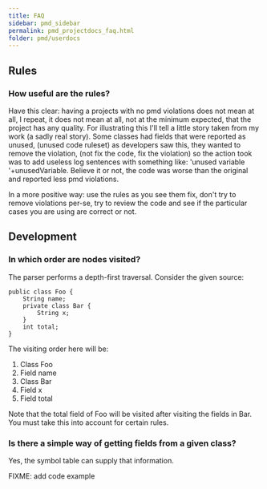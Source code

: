 ```yaml
---
title: FAQ
sidebar: pmd_sidebar
permalink: pmd_projectdocs_faq.html
folder: pmd/userdocs
---
```


## Rules

### How useful are the rules?

Have this clear: having a projects with no pmd violations does not mean at all, I repeat,
it does not mean at all, not at the minimum expected, that the project has any quality.
For illustrating this I'll tell a little story taken from my work (a sadly real story).
Some classes had fields that were reported as unused, (unused code ruleset) as developers
saw this, they wanted to remove the violation, (not fix the code, fix the violation) so
the action took was to add useless log sentences with something like:
'unused variable '+unusedVariable. Believe it or not, the code was worse than the original
and reported less pmd violations.

In a more positive way: use the rules as you see them fix, don't try to remove violations
per-se, try to review the code and see if the particular cases you are using are correct or not.


## Development

### In which order are nodes visited?

The parser performs a depth-first traversal.
Consider the given source:

    public class Foo {
        String name;
        private class Bar {
            String x;
        }
        int total;
    }

The visiting order here will be:

1.  Class Foo
2.  Field name
3.  Class Bar
4.  Field x
5.  Field total

Note that the total field of Foo will be visited after visiting the fields in Bar.
You must take this into account for certain rules.

### Is there a simple way of getting fields from a given class?

Yes, the symbol table can supply that information.

FIXME: add code example
